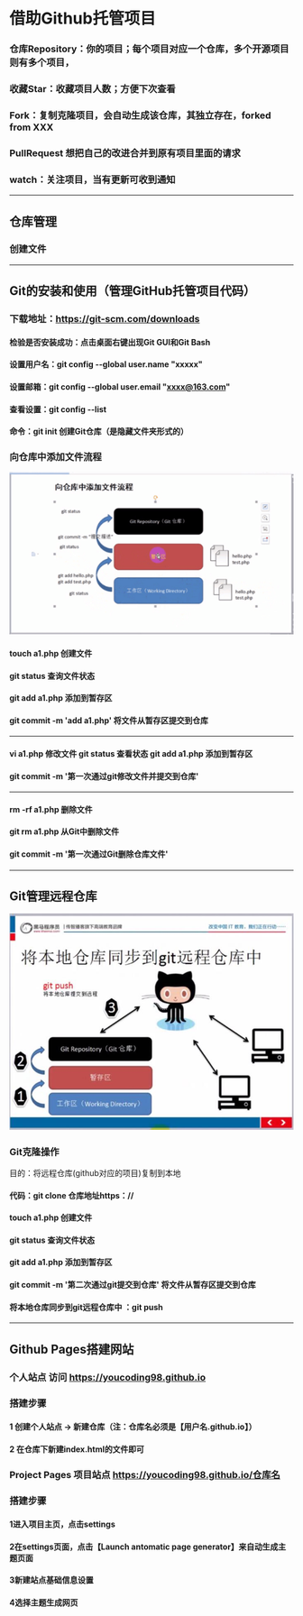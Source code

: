 # 借助Github托管项目
### 仓库Repository：你的项目；每个项目对应一个仓库，多个开源项目则有多个项目，
### 收藏Star：收藏项目人数；方便下次查看
### Fork：复制克隆项目，会自动生成该仓库，其独立存在，forked from XXX
### PullRequest 想把自己的改进合并到原有项目里面的请求
### watch：关注项目，当有更新可收到通知
----------------------------------------------------------------------------------
## 仓库管理
### 创建文件
----------------------------------------------------------------------------------
## Git的安装和使用（管理GitHub托管项目代码）
### 下载地址：https://git-scm.com/downloads
#### 检验是否安装成功：点击桌面右键出现Git GUI和Git Bash
#### 设置用户名：git config --global user.name "xxxxx"
#### 设置邮箱：git config --global user.email "xxxx@163.com"
#### 查看设置：git config --list
#### 命令：git init 创建Git仓库（是隐藏文件夹形式的）
### 向仓库中添加文件流程
 ![Image text](https://github.com/youcoding98/youcoding98/blob/master/img-storage/%E4%BB%93%E5%BA%93%E6%B7%BB%E5%8A%A0%E6%96%87%E4%BB%B6.png)
 #### touch a1.php  创建文件
 #### git status  查询文件状态
 #### git add a1.php 添加到暂存区
 #### git commit -m 'add a1.php' 将文件从暂存区提交到仓库
 --------------------------------------------------------------------
 #### vi a1.php 修改文件    git status 查看状态  git add a1.php 添加到暂存区
 #### git commit -m '第一次通过git修改文件并提交到仓库'
-----------------------------------------------------------------------
 #### rm -rf a1.php 删除文件
 #### git rm a1.php 从Git中删除文件
 #### git commit -m '第一次通过Git删除仓库文件'
 ----------------------------------------------------------------------
 ## Git管理远程仓库
![Image text](https://github.com/youcoding98/youcoding98/blob/master/img-storage/git2.jpg)
### Git克隆操作
目的：将远程仓库(github对应的项目)复制到本地  
#### 代码：git clone 仓库地址https：//
#### touch a1.php  创建文件
#### git status  查询文件状态
#### git add a1.php 添加到暂存区
#### git commit -m '第二次通过git提交到仓库'   将文件从暂存区提交到仓库
#### 将本地仓库同步到git远程仓库中 ：git push
--------------------------------------------------------------------------
## Github Pages搭建网站
### 个人站点 访问 https://youcoding98.github.io
### 搭建步骤
#### 1 创建个人站点 -> 新建仓库（注：仓库名必须是【用户名.github.io】）
#### 2 在仓库下新建index.html的文件即可
### Project Pages 项目站点 https://youcoding98.github.io/仓库名
### 搭建步骤
#### 1进入项目主页，点击settings
#### 2在settings页面，点击【Launch antomatic page generator】来自动生成主题页面
#### 3新建站点基础信息设置
#### 4选择主题生成网页
